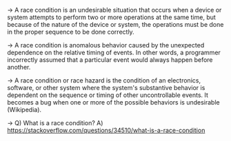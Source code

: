 -> A race condition is an undesirable situation that occurs when a device or system attempts to perform two or more operations at the same time, but because of the nature of the device or system, the operations must be done in the proper sequence to be done correctly.   

-> A race condition is anomalous behavior caused by the unexpected dependence on the relative timing of events. In other words, a programmer incorrectly assumed that a particular event would always happen before another.   

-> A race condition or race hazard is the condition of an electronics, software, or other system where the system's substantive behavior is dependent on the sequence or timing of other uncontrollable events. It becomes a bug when one or more of the possible behaviors is undesirable (Wikipedia).   

-> Q) What is a race condition?
   A) https://stackoverflow.com/questions/34510/what-is-a-race-condition